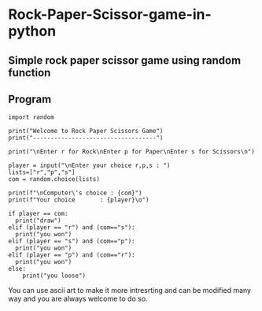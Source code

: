 # Rock-Paper-Scissor-game-in-python

## Simple rock paper scissor game using random function

## Program

    import random
    
    print("Welcome to Rock Paper Scissors Game")
    print("-----------------------------------")
    
    print("\nEnter r for Rock\nEnter p for Paper\nEnter s for Scissors\n")
    
    player = input("\nEnter your choice r,p,s : ")
    lists=["r","p","s"]
    com = random.choice(lists) 
    
    print(f"\nComputer\'s choice : {com}") 
    print(f"Your choice       : {player}\o")
    
    if player == com:
      print("draw")
    elif (player == "r") and (com=="s"):
      print("you won")
    elif (player == "s") and (com=="p"):
      print("you won")
    elif (player == "p") and (com=="r"):
      print("you won")
    else:
        print("you loose")

You can use ascii art to make it more intresrting and can be modified many way and you are always welcome to do so.
